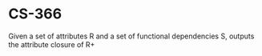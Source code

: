 # CS-366
Given a set of attributes R and a set of functional dependencies S, outputs the attribute closure of R+
